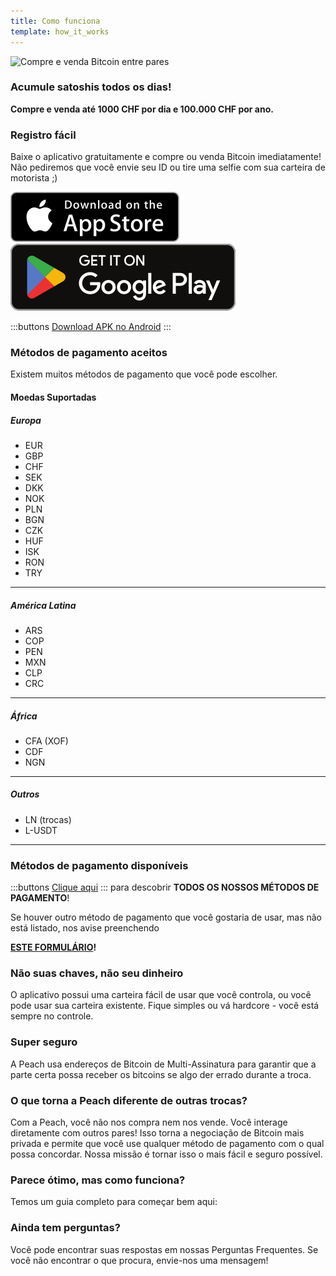 ```yaml
---
title: Como funciona
template: how_it_works
---
```


<!--[teaser]-->

![Compre e venda Bitcoin entre pares](/img/how-it-works/buy-and-sell-bitcoin-peer-to-peer.png)

### Acumule satoshis <span>todos os dias</span>!

**Compre e venda até 1000 CHF por dia e 100.000 CHF por ano.**

<!--[easy_registration]-->

### Registro fácil

Baixe o aplicativo gratuitamente e compre ou venda Bitcoin imediatamente! Não pediremos que você envie seu ID ou tire uma selfie com sua carteira de motorista ;)

<div>
  <div class="md:flex items-end">
    <a href="https://testflight.apple.com/join/wfSPFEWG"><img class="h-180px md:h-90px" src="/img/home/download-on-the-app-store.svg" alt="Download Bitcoin app on the App Store without KYC verification"></a>
    <a class="md:ml-4" href="https://play.google.com/store/apps/details?id=com.peachbitcoin.peach.mainnet"><img class="h-180px md:h-90px" src="/img/home/get-it-on-google-play.svg" alt="Get Bitcoin app on Google Play store without ID verification"></a>
  </div>

:::buttons
[Download APK no Android](/pt/apk/)
:::

</div>

<!--[payment_methods]-->

### Métodos de pagamento aceitos

Existem muitos métodos de pagamento que você pode escolher.

#### Moedas Suportadas

##### Europa

- EUR
- GBP
- CHF
- SEK
- DKK
- NOK
- PLN
- BGN
- CZK
- HUF
- ISK
- RON
- TRY

---

##### América Latina

- ARS
- COP
- PEN
- MXN
- CLP
- CRC

---

##### África

- CFA (XOF)
- CDF
- NGN

---

##### Outros

- LN (trocas)
- L-USDT

---

### Métodos de pagamento disponíveis

:::buttons
[Clique aqui](https://docs.google.com/spreadsheets/d/1uqotdlQ1woALJnsLOJMwe21J4KvTvv3cnEqERqCUicg/?usp=sharing)
:::
para descobrir **TODOS OS NOSSOS MÉTODOS DE PAGAMENTO**!

Se houver outro método de pagamento que você gostaria de usar, mas não está listado, nos avise preenchendo
<br>

**[ESTE FORMULÁRIO](https://ncxldazr6m4.typeform.com/to/SJljDnae)!**

<!--[self_custody]-->

### Não suas chaves, não seu dinheiro

O aplicativo possui uma carteira fácil de usar que você controla, ou você pode usar sua carteira existente. Fique simples ou vá hardcore - você está sempre no controle.

<!--[security]-->

### Super seguro

A Peach usa endereços de Bitcoin de Multi-Assinatura para garantir que a parte certa possa receber os bitcoins se algo der errado durante a troca.

<!--[difference]-->

### O que torna a Peach diferente de outras trocas?

Com a Peach, você não nos compra nem nos vende.
Você interage diretamente com outros pares!
Isso torna a negociação de Bitcoin mais privada e permite que você use qualquer método de pagamento com o qual possa concordar.
Nossa missão é tornar isso o mais fácil e seguro possível.

<!--[sounds_cool]-->

### Parece ótimo, mas como funciona?

Temos um guia completo para começar bem aqui:

<!--[questions]-->

### Ainda tem perguntas?

Você pode encontrar suas respostas em nossas Perguntas Frequentes.
Se você não encontrar o que procura, envie-nos uma mensagem!
